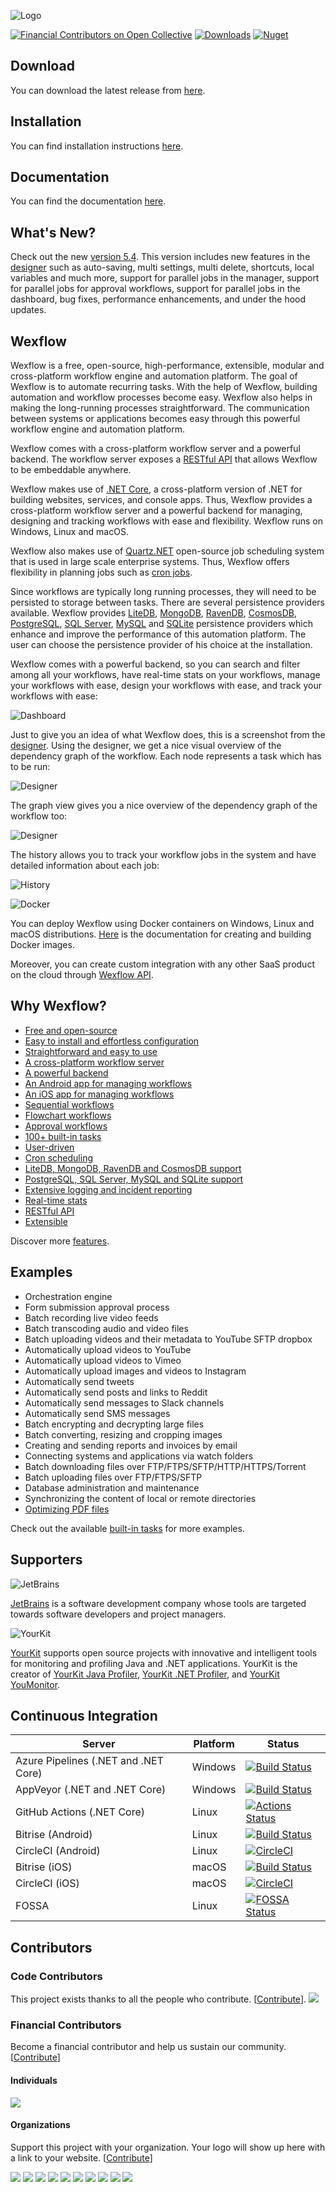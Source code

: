 ![Logo](https://aelassas.github.io/wexflow/images/wd-logo-4.jpg)

[![Financial Contributors on Open Collective](https://opencollective.com/Wexflow/all/badge.svg?label=financial+contributors)](https://opencollective.com/Wexflow) [![Downloads](https://img.shields.io/github/downloads/aelassas/Wexflow/total.svg)](https://wexflow.github.io/stats)
[![Nuget](https://img.shields.io/nuget/v/Wexflow)](https://www.nuget.org/packages/Wexflow)

## Download

You can download the latest release from [here](https://github.com/aelassas/Wexflow/releases/latest).

## Installation

You can find installation instructions [here](https://github.com/aelassas/Wexflow/wiki/Installation).

## Documentation

You can find the documentation [here](https://github.com/aelassas/Wexflow/wiki).

## What's New?

Check out the new [version 5.4](https://github.com/aelassas/Wexflow/releases/tag/v5.4). This version includes new features in the [designer](https://github.com/aelassas/Wexflow/wiki/Usage#designer) such as auto-saving, multi settings, multi delete, shortcuts, local variables and much more, support for parallel jobs in the manager, support for parallel jobs for approval workflows, support for parallel jobs in the dashboard, bug fixes, performance enhancements, and under the hood updates.

## Wexflow

Wexflow is a free, open-source, high-performance, extensible, modular and cross-platform workflow engine and automation platform. The goal of Wexflow is to automate recurring tasks. With the help of Wexflow, building automation and workflow processes become easy. Wexflow also helps in making the long-running processes straightforward. The communication between systems or applications becomes easy through this powerful workflow engine and automation platform.

Wexflow comes with a cross-platform workflow server and a powerful backend. The workflow server exposes a [RESTful API](https://github.com/aelassas/Wexflow/wiki/RESTful-API) that allows Wexflow to be embeddable anywhere.

Wexflow makes use of [.NET Core](https://www.microsoft.com/net/download), a cross-platform version of .NET for building websites, services, and console apps. Thus, Wexflow provides a cross-platform workflow server and a powerful backend for managing, designing and tracking workflows with ease and flexibility. Wexflow runs on Windows, Linux and macOS.

Wexflow also makes use of [Quartz.NET](https://www.quartz-scheduler.net/) open-source job scheduling system that is used in large scale enterprise systems. Thus, Wexflow offers flexibility in planning jobs such as [cron jobs](https://github.com/aelassas/Wexflow/wiki/Cron-scheduling).

Since workflows are typically long running processes, they will need to be persisted to storage between tasks. There are several persistence providers available. Wexflow provides [LiteDB](http://www.litedb.org/), [MongoDB](https://github.com/aelassas/Wexflow/wiki/MongoDB), [RavenDB](https://github.com/aelassas/Wexflow/wiki/RavenDB), [CosmosDB](https://github.com/aelassas/Wexflow/wiki/CosmosDB), [PostgreSQL](https://github.com/aelassas/Wexflow/wiki/PostgreSQL), [SQL Server](https://github.com/aelassas/Wexflow/wiki/SQL-Server), [MySQL](https://github.com/aelassas/Wexflow/wiki/MySQL) and [SQLite](https://github.com/aelassas/Wexflow/wiki/SQLite) persistence providers which enhance and improve the performance of this automation platform. The user can choose the persistence provider of his choice at the installation.

Wexflow comes with a powerful backend, so you can search and filter among all your workflows, have real-time stats on your workflows, manage your workflows with ease, design your workflows with ease, and track your workflows with ease:

![Dashboard](https://aelassas.github.io/wexflow/images/wbo-dashboard-4.4-2.png)

Just to give you an idea of what Wexflow does, this is a screenshot from the [designer](https://github.com/aelassas/Wexflow/wiki/Usage#designer). Using the designer, we get a nice visual overview of the dependency graph of the workflow. Each node represents a task which has to be run:

![Designer](https://aelassas.github.io/wexflow/images/wbo-designer-5.4.png)

The graph view gives you a nice overview of the dependency graph of the workflow too:

![Designer](https://aelassas.github.io/wexflow/images/wbo-designer-5.4-graph.png)

The history allows you to track your workflow jobs in the system and have detailed information about each job:

![History](https://aelassas.github.io/wexflow/images/wbo-history-5.3.png)

![Docker](https://aelassas.github.io/wexflow/images/small_h-trans.png)

You can deploy Wexflow using Docker containers on Windows, Linux and macOS distributions. [Here](https://github.com/aelassas/Wexflow/wiki/Docker) is the documentation for creating and building Docker images.

Moreover, you can create custom integration with any other SaaS product on the cloud through [Wexflow API](https://github.com/aelassas/Wexflow/wiki/RESTful-API).

## Why Wexflow?

- [Free and open-source](https://github.com/aelassas/Wexflow/wiki/Free-and-open-source)
- [Easy to install and effortless configuration](https://github.com/aelassas/Wexflow/wiki/Installation)
- [Straightforward and easy to use](https://github.com/aelassas/Wexflow/wiki/Usage)
- [A cross-platform workflow server](https://github.com/aelassas/Wexflow/wiki/Workflow-server)
- [A powerful backend](https://github.com/aelassas/Wexflow/wiki/Usage#backend)
- [An Android app for managing workflows](https://github.com/aelassas/Wexflow/wiki/Usage#android-manager)
- [An iOS app for managing workflows](https://github.com/aelassas/Wexflow/wiki/Usage#ios-manager)
- [Sequential workflows](https://github.com/aelassas/Wexflow/wiki/Samples#sequential-workflows)
- [Flowchart workflows](https://github.com/aelassas/Wexflow/wiki/Samples#flowchart-workflows)
- [Approval workflows](https://github.com/aelassas/Wexflow/wiki/Samples#approval-workflows)
- [100+ built-in tasks](https://github.com/aelassas/Wexflow/wiki/Tasks-documentation)
- [User-driven](https://github.com/aelassas/Wexflow/wiki/User-driven)
- [Cron scheduling](https://github.com/aelassas/Wexflow/wiki/Cron-scheduling)
- [LiteDB, MongoDB, RavenDB and CosmosDB support](https://github.com/aelassas/Wexflow/wiki/Databases)
- [PostgreSQL, SQL Server, MySQL and SQLite support](https://github.com/aelassas/Wexflow/wiki/Databases)
- [Extensive logging and incident reporting](https://github.com/aelassas/Wexflow/wiki/Logging)
- [Real-time stats](https://github.com/aelassas/Wexflow/wiki/Usage#dashboard)
- [RESTful API](https://github.com/aelassas/Wexflow/wiki/RESTful-API)
- [Extensible](https://github.com/aelassas/Wexflow/wiki/Extensible)	

Discover more [features](https://github.com/aelassas/Wexflow/wiki#why-wexflow).

## Examples

- Orchestration engine
- Form submission approval process
- Batch recording live video feeds
- Batch transcoding audio and video files
- Batch uploading videos and their metadata to YouTube SFTP dropbox
- Automatically upload videos to YouTube
- Automatically upload videos to Vimeo
- Automatically upload images and videos to Instagram
- Automatically send tweets
- Automatically send posts and links to Reddit
- Automatically send messages to Slack channels
- Automatically send SMS messages
- Batch encrypting and decrypting large files
- Batch converting, resizing and cropping images
- Creating and sending reports and invoices by email
- Connecting systems and applications via watch folders
- Batch downloading files over FTP/FTPS/SFTP/HTTP/HTTPS/Torrent
- Batch uploading files over FTP/FTPS/SFTP
- Database administration and maintenance
- Synchronizing the content of local or remote directories
- [Optimizing PDF files](https://blogs.datalogics.com/2018/11/26/wexflow-automating-datalogics-pdf-tools/)

Check out the available [built-in tasks](https://github.com/aelassas/Wexflow/wiki/Tasks-documentation) for more examples.

## Supporters

![JetBrains](https://aelassas.github.io/wexflow/images/Jetbrains_logo.png)

[JetBrains](https://www.jetbrains.com/?from=Wexflow) is a software development company whose tools are targeted towards software developers and project managers.

![YourKit](https://aelassas.github.io/wexflow/images/yk_logo.png)

[YourKit](https://www.yourkit.com) supports open source projects with innovative and intelligent tools for monitoring and profiling Java and .NET applications. YourKit is the creator of [YourKit Java Profiler](https://www.yourkit.com/java/profiler/), [YourKit .NET Profiler](https://www.yourkit.com/.net/profiler/), and [YourKit YouMonitor](https://www.yourkit.com/youmonitor/).

## Continuous Integration

|  Server | Platform | Status |
----------|--------|-------|
|Azure Pipelines (.NET and .NET Core)| Windows |[![Build Status](https://aelassas.visualstudio.com/Wexflow/_apis/build/status/aelassas.Wexflow?branchName=master)](https://aelassas.visualstudio.com/Wexflow/_build/latest?definitionId=1&branchName=master)|
|AppVeyor (.NET and .NET Core)| Windows |[![Build Status](https://ci.appveyor.com/api/projects/status/github/aelassas/Wexflow?svg=true)](https://ci.appveyor.com/project/aelassas/wexflow)|
|GitHub Actions (.NET Core)| Linux |[![Actions Status](https://github.com/aelassas/Wexflow/workflows/.NET%20Core/badge.svg)](https://github.com/aelassas/Wexflow/actions)|
|Bitrise (Android)|Linux| [![Build Status](https://app.bitrise.io/app/0fb832132f6afa6d/status.svg?token=j49g0Gx7rNWkl4s41xM_kA)](https://app.bitrise.io/app/0fb832132f6afa6d)|
|CircleCI (Android)|Linux | [![CircleCI](https://circleci.com/gh/aelassas/Wexflow.svg?style=shield)](https://circleci.com/gh/aelassas/Wexflow)|
|Bitrise (iOS)|macOS | [![Build Status](https://app.bitrise.io/app/f8006552bdd4ee80/status.svg?token=Yd_71TrG-cqFvEC1oV5teQ)](https://app.bitrise.io/app/f8006552bdd4ee80)|
|CircleCI (iOS)|macOS | [![CircleCI](https://circleci.com/gh/aelassas/Wexflow.svg?style=shield)](https://circleci.com/gh/aelassas/Wexflow)|
|FOSSA| Linux | [![FOSSA Status](https://app.fossa.com/api/projects/git%2Bgithub.com%2Faelassas%2FWexflow.svg?type=shield)](https://app.fossa.com/projects/git%2Bgithub.com%2Faelassas%2FWexflow?ref=badge_shield)|

## Contributors

### Code Contributors

This project exists thanks to all the people who contribute. [[Contribute](CONTRIBUTING.md)].
<a href="https://github.com/aelassas/Wexflow/graphs/contributors"><img src="https://opencollective.com/Wexflow/contributors.svg?width=890&button=false" /></a>

### Financial Contributors

Become a financial contributor and help us sustain our community. [[Contribute](https://opencollective.com/Wexflow/contribute)]

#### Individuals

<a href="https://opencollective.com/Wexflow"><img src="https://opencollective.com/Wexflow/individuals.svg?width=890"></a>

#### Organizations

Support this project with your organization. Your logo will show up here with a link to your website. [[Contribute](https://opencollective.com/Wexflow/contribute)]

<a href="https://opencollective.com/Wexflow/organization/0/website"><img src="https://opencollective.com/Wexflow/organization/0/avatar.svg"></a>
<a href="https://opencollective.com/Wexflow/organization/1/website"><img src="https://opencollective.com/Wexflow/organization/1/avatar.svg"></a>
<a href="https://opencollective.com/Wexflow/organization/2/website"><img src="https://opencollective.com/Wexflow/organization/2/avatar.svg"></a>
<a href="https://opencollective.com/Wexflow/organization/3/website"><img src="https://opencollective.com/Wexflow/organization/3/avatar.svg"></a>
<a href="https://opencollective.com/Wexflow/organization/4/website"><img src="https://opencollective.com/Wexflow/organization/4/avatar.svg"></a>
<a href="https://opencollective.com/Wexflow/organization/5/website"><img src="https://opencollective.com/Wexflow/organization/5/avatar.svg"></a>
<a href="https://opencollective.com/Wexflow/organization/6/website"><img src="https://opencollective.com/Wexflow/organization/6/avatar.svg"></a>
<a href="https://opencollective.com/Wexflow/organization/7/website"><img src="https://opencollective.com/Wexflow/organization/7/avatar.svg"></a>
<a href="https://opencollective.com/Wexflow/organization/8/website"><img src="https://opencollective.com/Wexflow/organization/8/avatar.svg"></a>
<a href="https://opencollective.com/Wexflow/organization/9/website"><img src="https://opencollective.com/Wexflow/organization/9/avatar.svg"></a>
